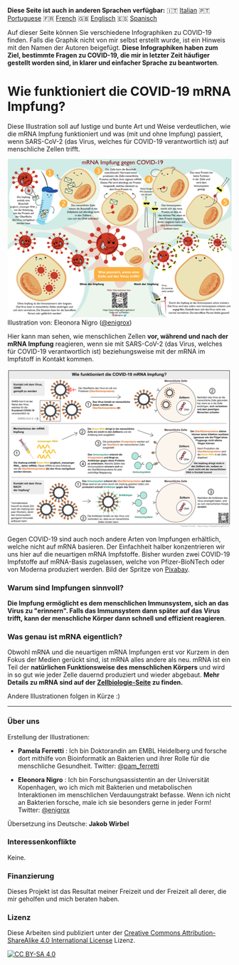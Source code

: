 
**Diese Seite ist auch in anderen Sprachen verfügbar:** 🇮🇹  [Italian](../it/) 🇵🇹 [Portuguese](../pt/) 🇫🇷 [French](../fr/) 🇬🇧 [Englisch](../) 🇪🇸 [Spanisch](../es/)

Auf dieser Seite können Sie verschiedene Infographiken zu COVID-19 finden. Falls die Graphik nicht von mir selbst erstellt wurde, ist ein Hinweis mit den Namen der Autoren beigefügt.
**Diese Infographiken haben zum Ziel, bestimmte Fragen zu COVID-19, die mir in letzter Zeit häufiger gestellt worden sind, in klarer und einfacher Sprache zu beantworten**.

# Wie funktioniert die COVID-19 mRNA Impfung?

Diese Illustration soll auf lustige und bunte Art und Weise verdeutlichen, wie die mRNA Impfung funktioniert und was (mit und ohne Impfung) passiert, wenn SARS-CoV-2 (das Virus, welches für COVID-19 verantwortlich ist) auf menschliche Zellen trifft.

[![How does the mRNA vaccine work - german cartoon version](images/cartoon_vaccine_DE.png)](images/cartoon_vaccine_DE.png)
Illustration von: Eleonora Nigro ([@enigrox](https://twitter.com/enigrox))

Hier kann man sehen, wie menschlichen Zellen **vor, während und nach der mRNA Impfung** reagieren, wenn sie mit SARS-CoV-2 (das Virus, welches für COVID-19 verantwortlich ist) beziehungsweise mit der mRNA im Impfstoff in Kontakt kommen.

[![How does the mRNA vaccine work - german version](images/vaccine_DE.png)](images/vaccine_DE.png)

Gegen COVID-19 sind auch noch andere Arten von Impfungen erhältlich, welche nicht auf mRNA basieren. Der Einfachheit halber konzentrieren wir uns hier auf die neuartigen mRNA Impfstoffe. Bisher wurden zwei COVID-19 Impfstoffe auf mRNA-Basis zugelassen, welche von Pfizer-BioNTech oder von Moderna produziert werden.
Bild der Spritze von [Pixabay](https://pixabay.com/users/janjf93-3084263/).

### Warum sind Impfungen sinnvoll?

**Die Impfung ermöglicht es dem menschlichen Immunsystem, sich an das Virus zu "erinnern". Falls das Immunsystem dann später auf das Virus trifft, kann der menschliche Körper dann schnell und effizient reagieren**.

### Was genau ist mRNA eigentlich?

Obwohl mRNA und die neuartigen mRNA Impfungen erst vor Kurzem in den Fokus der Medien gerückt sind, ist mRNA alles andere als neu. mRNA ist ein Teil der **natürlichen Funktionsweise des menschlichen Körpers** und wird in so gut wie jeder Zelle dauernd produziert und wieder abgebaut. **Mehr Details zu mRNA sind auf der [Zellbiologie-Seite](https://easy-infographics.github.io/Cell_Biology/de/) zu finden.**


Andere Illustrationen folgen in Kürze :)

***

### Über uns

Erstellung der Illustrationen:

* **Pamela Ferretti** : Ich bin Doktorandin am EMBL Heidelberg und forsche dort mithilfe von Bioinformatik an Bakterien und ihrer Rolle für die menschliche Gesundheit. Twitter: [@pam_ferretti](https://twitter.com/pam_ferretti)

* **Eleonora Nigro** : Ich bin Forschungsassistentin an der Universität Kopenhagen, wo ich mich mit Bakterien und metabolischen Interaktionen im menschlichen Verdauungstrakt befasse. Wenn ich nicht an Bakterien forsche, male ich sie besonders gerne in jeder Form! Twitter: [@enigrox](https://twitter.com/enigrox)

Übersetzung ins Deutsche: **Jakob Wirbel**

### Interessenkonflikte

Keine.

### Finanzierung

Dieses Projekt ist das Resultat meiner Freizeit und der Freizeit all derer, die mir geholfen und mich beraten haben.

### Lizenz

Diese Arbeiten sind publiziert unter der 
[Creative Commons Attribution-ShareAlike 4.0 International License][cc-by-sa] Lizenz.

[![CC BY-SA 4.0][cc-by-sa-image]][cc-by-sa]

[cc-by-sa]: http://creativecommons.org/licenses/by-sa/4.0/
[cc-by-sa-image]: https://licensebuttons.net/l/by-sa/4.0/88x31.png
[cc-by-sa-shield]: https://img.shields.io/badge/License-CC%20BY--SA%204.0-lightgrey.svg
